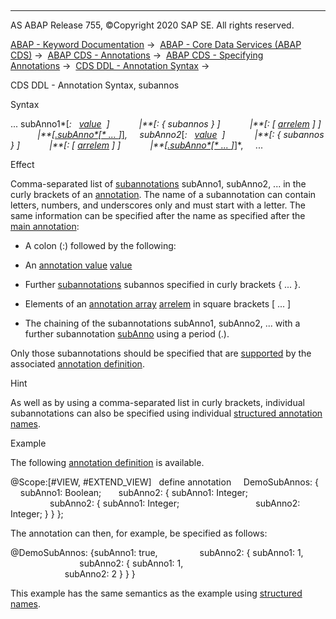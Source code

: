   

* * *

AS ABAP Release 755, ©Copyright 2020 SAP SE. All rights reserved.

[ABAP - Keyword Documentation](https://help.sap.com/doc/abapdocu_755_index_htm/7.55/en-US/abenabap.htm) →  [ABAP - Core Data Services (ABAP CDS)](https://help.sap.com/doc/abapdocu_755_index_htm/7.55/en-US/abencds.htm) →  [ABAP CDS - Annotations](https://help.sap.com/doc/abapdocu_755_index_htm/7.55/en-US/abencds_annotations.htm) →  [ABAP CDS - Specifying Annotations](https://help.sap.com/doc/abapdocu_755_index_htm/7.55/en-US/abencds_anno_usage.htm) →  [CDS DDL - Annotation Syntax](https://help.sap.com/doc/abapdocu_755_index_htm/7.55/en-US/abencds_annotations_syntax.htm) → 

CDS DDL - Annotation Syntax, subannos

Syntax

... subAnno1*\[*:   [value](https://help.sap.com/doc/abapdocu_755_index_htm/7.55/en-US/abencds_annotations_syntax_value.htm)  *\]*
           *|**\[*: { subannos } *\]*
           *|**\[*: \[ [arrelem](https://help.sap.com/doc/abapdocu_755_index_htm/7.55/en-US/abencds_annotations_syntax_array.htm) \] *\]*
           *|**\[*[.subAnno*\[* ... *\]*](https://help.sap.com/doc/abapdocu_755_index_htm/7.55/en-US/abencds_annotations_syntax_name.htm)*\]*,
    subAnno2*\[*:   [value](https://help.sap.com/doc/abapdocu_755_index_htm/7.55/en-US/abencds_annotations_syntax_value.htm)  *\]*
           *|**\[*: { subannos } *\]*
           *|**\[*: \[ [arrelem](https://help.sap.com/doc/abapdocu_755_index_htm/7.55/en-US/abencds_annotations_syntax_array.htm) \] *\]*
           *|**\[*[.subAnno*\[* ... *\]*](https://help.sap.com/doc/abapdocu_755_index_htm/7.55/en-US/abencds_annotations_syntax_name.htm)*\]*,
    ...

Effect

Comma-separated list of [subannotations](https://help.sap.com/doc/abapdocu_755_index_htm/7.55/en-US/abensub_annotation_glosry.htm "Glossary Entry") subAnno1, subAnno2, ... in the curly brackets of an [annotation](https://help.sap.com/doc/abapdocu_755_index_htm/7.55/en-US/abencds_annotations_syntax.htm). The name of a subannotation can contain letters, numbers, and underscores only and must start with a letter. The same information can be specified after the name as specified after the [main annotation](https://help.sap.com/doc/abapdocu_755_index_htm/7.55/en-US/abenmain_annotation_glosry.htm "Glossary Entry"):

-   A colon (:) followed by the following:

-   An [annotation value](https://help.sap.com/doc/abapdocu_755_index_htm/7.55/en-US/abenannotation_value_glosry.htm "Glossary Entry") [value](https://help.sap.com/doc/abapdocu_755_index_htm/7.55/en-US/abencds_annotations_syntax_value.htm)

-   Further [subannotations](https://help.sap.com/doc/abapdocu_755_index_htm/7.55/en-US/abensub_annotation_glosry.htm "Glossary Entry") subannos specified in curly brackets { ... }.

-   Elements of an [annotation array](https://help.sap.com/doc/abapdocu_755_index_htm/7.55/en-US/abenannotation_array_glosry.htm "Glossary Entry") [arrelem](https://help.sap.com/doc/abapdocu_755_index_htm/7.55/en-US/abencds_annotations_syntax_array.htm) in square brackets \[ ... \]

-   The chaining of the subannotations subAnno1, subAnno2, ... with a further subannotation [subAnno](https://help.sap.com/doc/abapdocu_755_index_htm/7.55/en-US/abencds_annotations_syntax_name.htm) using a period (.).

Only those subannotations should be specified that are [supported](https://help.sap.com/doc/abapdocu_755_index_htm/7.55/en-US/abencds_f1_define_annotation_sub.htm) by the associated [annotation definition](https://help.sap.com/doc/abapdocu_755_index_htm/7.55/en-US/abencds_anno_definition_glosry.htm "Glossary Entry").

Hint

As well as by using a comma-separated list in curly brackets, individual subannotations can also be specified using individual [structured annotation names](https://help.sap.com/doc/abapdocu_755_index_htm/7.55/en-US/abencds_annotations_syntax_name.htm).

Example

The following [annotation definition](https://help.sap.com/doc/abapdocu_755_index_htm/7.55/en-US/abencds_anno_definition_glosry.htm "Glossary Entry") is available.

@Scope:\[#VIEW, #EXTEND\_VIEW\]  
define annotation  
  DemoSubAnnos: {  
    subAnno1: Boolean;  
    subAnno2: { subAnno1: Integer;  
                subAnno2: { subAnno1: Integer;  
                            subAnno2: Integer; } } };

The annotation can then, for example, be specified as follows:

@DemoSubAnnos: {subAnno1: true,
                subAnno2: { subAnno1: 1,
                            subAnno2: { subAnno1: 1,
                                        subAnno2: 2 } } }

This example has the same semantics as the example using [structured names](https://help.sap.com/doc/abapdocu_755_index_htm/7.55/en-US/abencds_annotations_syntax_name.htm).